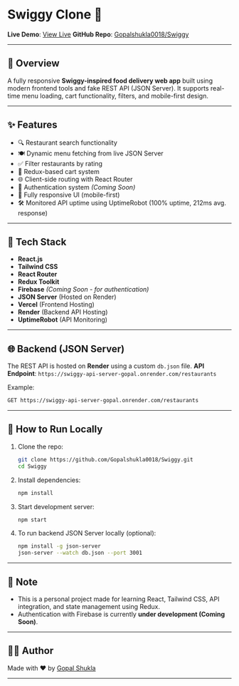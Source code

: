 # Swiggy Clone 🍔

**Live Demo**: [View Live](https://swiggy-clone-foodapp.vercel.app/)
**GitHub Repo**: [Gopalshukla0018/Swiggy](https://github.com/Gopalshukla0018/Swiggy)

---

## 📌 Overview

A fully responsive **Swiggy-inspired food delivery web app** built using modern frontend tools and fake REST API (JSON Server). It supports real-time menu loading, cart functionality, filters, and mobile-first design.

---

## ✨ Features

* 🔍 Restaurant search functionality
* 🍽 Dynamic menu fetching from live JSON Server
* ✅ Filter restaurants by rating
* 🛒 Redux-based cart system
* 🌐 Client-side routing with React Router
* 🔐 Authentication system *(Coming Soon)*
* 📱 Fully responsive UI (mobile-first)
* 🛠 Monitored API uptime using UptimeRobot (100% uptime, 212ms avg. response)

---

## 🧰 Tech Stack

* **React.js**
* **Tailwind CSS**
* **React Router**
* **Redux Toolkit**
* **Firebase** *(Coming Soon - for authentication)*
* **JSON Server** (Hosted on Render)
* **Vercel** (Frontend Hosting)
* **Render** (Backend API Hosting)
* **UptimeRobot** (API Monitoring)

---


## 🌐 Backend (JSON Server)

The REST API is hosted on **Render** using a custom `db.json` file.
**API Endpoint**: `https://swiggy-api-server-gopal.onrender.com/restaurants`

Example:

```bash
GET https://swiggy-api-server-gopal.onrender.com/restaurants
```

---



## 🚀 How to Run Locally

1. Clone the repo:

   ```bash
   git clone https://github.com/Gopalshukla0018/Swiggy.git
   cd Swiggy
   ```

2. Install dependencies:

   ```bash
   npm install
   ```

3. Start development server:

   ```bash
   npm start
   ```

4. To run backend JSON Server locally (optional):

   ```bash
   npm install -g json-server
   json-server --watch db.json --port 3001
   ```

---

## 📌 Note

* This is a personal project made for learning React, Tailwind CSS, API integration, and state management using Redux.
* Authentication with Firebase is currently **under development (Coming Soon)**.

---

## 🙋‍♂️ Author

Made with ❤️ by [Gopal Shukla](https://github.com/Gopalshukla0018)

---
